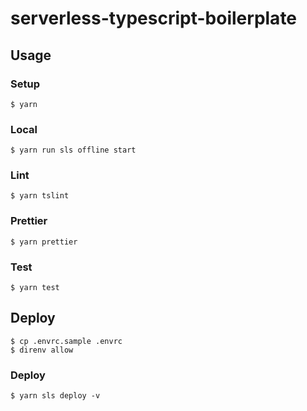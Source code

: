 # serverless-typescript-boilerplate

## Usage

### Setup

```
$ yarn
```

### Local

```
$ yarn run sls offline start
```

### Lint

```
$ yarn tslint
```

### Prettier

```
$ yarn prettier
```

### Test

```
$ yarn test
```

## Deploy

```
$ cp .envrc.sample .envrc
$ direnv allow
```

### Deploy

```
$ yarn sls deploy -v
```
